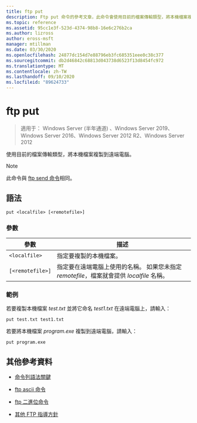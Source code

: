 ```yaml
---
title: ftp put
description: Ftp put 命令的參考文章，此命令會使用目前的檔案傳輸類型，將本機檔案複製到遠端電腦。
ms.topic: reference
ms.assetid: 95cc1e3f-523d-4374-98b8-16e6c276b2ca
ms.author: lizross
author: eross-msft
manager: mtillman
ms.date: 03/30/2020
ms.openlocfilehash: 24877dc154d7e88796eb3fc685351eee0c38c377
ms.sourcegitcommit: db2d46842c68813d043738d6523f13d8454fc972
ms.translationtype: MT
ms.contentlocale: zh-TW
ms.lasthandoff: 09/10/2020
ms.locfileid: "89624733"
---
```

# <a name="ftp-put"></a>ftp put

> 適用于： Windows Server (半年通道) 、Windows Server 2019、Windows Server 2016、Windows Server 2012 R2、Windows Server 2012

使用目前的檔案傳輸類型，將本機檔案複製到遠端電腦。

> [!NOTE]
> 此命令與 [ftp send 命令](ftp-send_1.md)相同。

## <a name="syntax"></a>語法

```
put <localfile> [<remotefile>]
```

### <a name="parameters"></a>參數

| 參數 | 描述 |
| --------- | ----------- |
| `<localfile>` | 指定要複製的本機檔案。 |
| `[<remotefile>]` | 指定要在遠端電腦上使用的名稱。 如果您未指定 *remotefile*，檔案就會提供 *localfile* 名稱。|

### <a name="examples"></a>範例

若要複製本機檔案 *test.txt* 並將它命名 *test1.txt* 在遠端電腦上，請輸入：

```
put test.txt test1.txt
```

若要將本機檔案 *program.exe* 複製到遠端電腦，請輸入：

```
put program.exe
```

## <a name="additional-references"></a>其他參考資料

- [命令列語法關鍵](command-line-syntax-key.md)

- [ftp ascii 命令](ftp-ascii.md)

- [ftp 二進位命令](ftp-binary.md)

- [其他 FTP 指導方針](/previous-versions/orphan-topics/ws.10/cc756013(v=ws.10))
